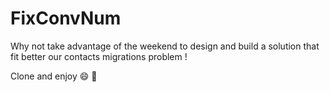 # FixConvNum

Why not take advantage of the weekend to design and build a solution that fit better our contacts migrations problem !

Clone and enjoy 😄 🚀
 
